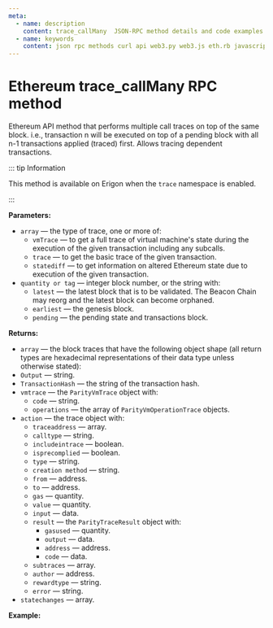 ```yaml
---
meta:
  - name: description
    content: trace_callMany  JSON-RPC method details and code examples.
  - name: keywords
    content: json rpc methods curl api web3.py web3.js eth.rb javascript python ruby ethereum debug trace
---
```


# Ethereum trace_callMany RPC method

Ethereum API method that performs multiple call traces on top of the same block. i.e., transaction n will be executed on top of a pending block with all n-1 transactions applied (traced) first. Allows tracing dependent transactions.

::: tip Information

This method is available on Erigon when the `trace` namespace is enabled.

:::

**Parameters:**

* `array` — the type of trace, one or more of:
  * `vmTrace` — to get a full trace of virtual machine's state during the execution of the given transaction including any subcalls.
  * `trace` — to get the basic trace of the given transaction.
  * `statediff` — to get information on altered Ethereum state due to execution of the given transaction.
* `quantity or tag` — integer block number, or the string with:
  * `latest` — the latest block that is to be validated. The Beacon Chain may reorg and the latest block can become orphaned.
  * `earliest` — the genesis block.
  * `pending` — the pending state and transactions block.

**Returns:**

* `array` — the block traces that have the following object shape (all return types are hexadecimal representations of their data type unless otherwise stated):
* `Output` — string.
* `TransactionHash` — the string of the transaction hash.
* `vmtrace` — the `ParityVmTrace` object with:
  * `code` — string.
  * `operations` — the array of `ParityVmOperationTrace` objects.
* `action` — the trace object with:
  * `traceaddress` — array.
  * `calltype` — string.
  * `includeintrace` — boolean.
  * `isprecomplied` — boolean.
  * `type` — string.
  * `creation method` — string.
  * `from` — address.
  * `to` — address.
  * `gas` — quantity.
  * `value` — quantity.
  * `input` — data.
  * `result` — the `ParityTraceResult` object with:
    * `gasused` — quantity.
    * `output` — data.
    * `address` — address.
    * `code` — data.
  * `subtraces` — array.
  * `author` — address.
  * `rewardtype` — string.
  * `error` — string.
* `statechanges` — array.


**Example:**

<CodeSwitcher :languages="{py:'web3.py', cr:'cURL'}">

<template v-slot:py>

``` py
from web3 import Web3
node_url = "CHAINSTACK_NODE_URL"
web3 = Web3.HTTPProvider(node_url)

trace = web3.make_request('trace_callMany', [
    [[{
        "from": "0x8c1b73b6061768b26d42c2d484a2ac0bf1e4b908",
        "to": "0xcbfe1217e093019bd7eeec1fd7b6165b8cd848da",
        "value": "0x58D15E17628000"
    },["trace"]],
    [{
        "from": "0x407d73d8a49eeb85d32cf465507dd71d507100c1",
        "to": "0xa94f5374fce5edbc8e2a8697c15331677e6ebf0b",
        "value": "0x186a0"
    },["trace"]]],"latest"])
print(trace)
```

</template>
<template v-slot:cr>

``` sh
curl -X POST "CHAINSTACK_NODE_URL" \
  -H 'Content-Type: application/json' \
  --data '{"method":"trace_callMany","params":[[[{"from":"0x8c1b73b6061768b26d42c2d484a2ac0bf1e4b908","to":"0xcbfe1217e093019bd7eeec1fd7b6165b8cd848da","value":"0x58D15E17628000"},["trace"]],[{"from":"0x407d73d8a49eeb85d32cf465507dd71d507100c1","to":"0xa94f5374fce5edbc8e2a8697c15331677e6ebf0b","value":"0x186a0"},["trace"]]],"latest"],"id":1,"jsonrpc":"2.0"}'
```

</template>
</CodeSwitcher>
